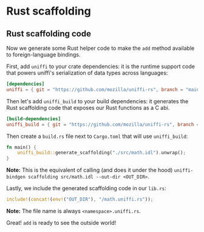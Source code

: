# Rust scaffolding

## Rust scaffolding code

Now we generate some Rust helper code to make the `add` method available to foreign-language bindings.  

First, add `uniffi` to your crate dependencies: it is the runtime support code that powers uniffi's serialization of data types across languages:

<!-- TODO: Use a published version -->
```toml
[dependencies]
uniffi = { git = "https://github.com/mozilla/uniffi-rs", branch = "main" }
```

Then let's add `uniffi_build` to your build dependencies: it generates the Rust scaffolding code that exposes our Rust functions as a C abi.

<!-- TODO: Use a published version -->
```toml
[build-dependencies]
uniffi_build = { git = "https://github.com/mozilla/uniffi-rs", branch = "main" }
```

Then create a `build.rs` file next to `Cargo.toml` that will use `uniffi_build`:

```rust
fn main() {
    uniffi_build::generate_scaffolding("./src/math.idl").unwrap();
}
```

**Note:** This is the equivalent of calling (and does it under the hood) `uniffi-bindgen scaffolding src/math.idl --out-dir <OUT_DIR>`.

Lastly, we include the generated scaffolding code in our `lib.rs`:
```rust
include!(concat!(env!("OUT_DIR"), "/math.uniffi.rs"));
```
**Note:** The file name is always `<namespace>.uniffi.rs`.

Great! `add` is ready to see the outside world!
